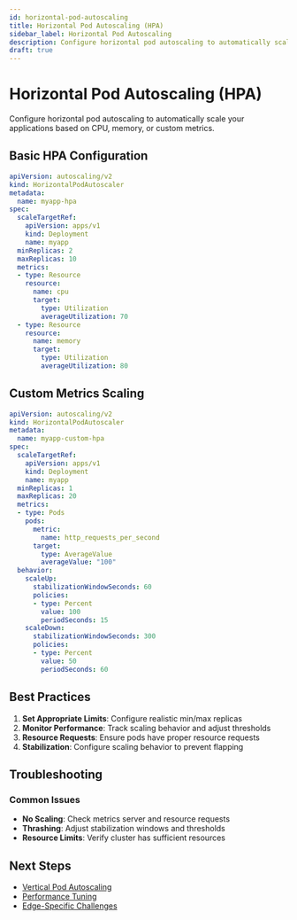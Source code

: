 ```yaml
---
id: horizontal-pod-autoscaling
title: Horizontal Pod Autoscaling (HPA)
sidebar_label: Horizontal Pod Autoscaling
description: Configure horizontal pod autoscaling to automatically scale applications based on demand
draft: true
---
```


# Horizontal Pod Autoscaling (HPA)

Configure horizontal pod autoscaling to automatically scale your applications based on CPU, memory, or custom metrics.

## Basic HPA Configuration

```yaml
apiVersion: autoscaling/v2
kind: HorizontalPodAutoscaler
metadata:
  name: myapp-hpa
spec:
  scaleTargetRef:
    apiVersion: apps/v1
    kind: Deployment
    name: myapp
  minReplicas: 2
  maxReplicas: 10
  metrics:
  - type: Resource
    resource:
      name: cpu
      target:
        type: Utilization
        averageUtilization: 70
  - type: Resource
    resource:
      name: memory
      target:
        type: Utilization
        averageUtilization: 80
```

## Custom Metrics Scaling

```yaml
apiVersion: autoscaling/v2
kind: HorizontalPodAutoscaler
metadata:
  name: myapp-custom-hpa
spec:
  scaleTargetRef:
    apiVersion: apps/v1
    kind: Deployment
    name: myapp
  minReplicas: 1
  maxReplicas: 20
  metrics:
  - type: Pods
    pods:
      metric:
        name: http_requests_per_second
      target:
        type: AverageValue
        averageValue: "100"
  behavior:
    scaleUp:
      stabilizationWindowSeconds: 60
      policies:
      - type: Percent
        value: 100
        periodSeconds: 15
    scaleDown:
      stabilizationWindowSeconds: 300
      policies:
      - type: Percent
        value: 50
        periodSeconds: 60
```

## Best Practices

1. **Set Appropriate Limits**: Configure realistic min/max replicas
2. **Monitor Performance**: Track scaling behavior and adjust thresholds
3. **Resource Requests**: Ensure pods have proper resource requests
4. **Stabilization**: Configure scaling behavior to prevent flapping

## Troubleshooting

### Common Issues
- **No Scaling**: Check metrics server and resource requests
- **Thrashing**: Adjust stabilization windows and thresholds
- **Resource Limits**: Verify cluster has sufficient resources

## Next Steps

- [Vertical Pod Autoscaling](./vertical-pod-autoscaling.md)
- [Performance Tuning](./performance-tuning.md)
- [Edge-Specific Challenges](./edge-specific-scaling-challenges.md) 